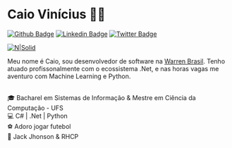 # Caio Vinícius :man_technologist:

[![Github Badge](https://img.shields.io/badge/-Github-000?style=flat-square&logo=Github&logoColor=white&link=https://github.com/caiovms)](https://github.com/caiovms)
[![Linkedin Badge](https://img.shields.io/badge/-LinkedIn-blue?style=flat-square&logo=Linkedin&logoColor=white&link=https://www.linkedin.com/in/caioviniciusmenesessilva/)](https://www.linkedin.com/in/caioviniciusmenesessilva/)
[![Twitter Badge](https://img.shields.io/twitter/url?style=social&url=https%3A%2%2Fimg.shields.io%2Ftwitter%2Furl%3Fstyle%3Dsocial%26url%3Dhttps%253A%252F%252Ftwitter.com%252Fcaio_vms)](https://twitter.com/caio_vms)
<br/>

[![N|Solid](http://www.hostcgs.com.br/hostimagem/images/497octocat.png)](https://github.com/caiovms/caiovms)

Meu nome é Caio, sou desenvolvedor de software na [Warren Brasil](https://warren.com.br). Tenho atuado profissonalmente com o ecossistema .Net, e nas horas vagas me aventuro com Machine Learning e Python. 


<br/>🎓 Bacharel em Sistemas de Informação & Mestre em Ciência da Computação - UFS
<br/>💻 C# | .Net | Python 
<br/>⚽ Adoro jogar futebol
<br/>🎵 Jack Jhonson & RHCP

